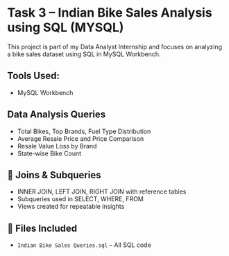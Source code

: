 # Task 3 – Indian Bike Sales Analysis using SQL (MYSQL)

This project is part of my Data Analyst Internship and focuses on analyzing a bike sales dataset using SQL in MySQL Workbench.

##  Tools Used:
- MySQL Workbench


## Data Analysis Queries
- Total Bikes, Top Brands, Fuel Type Distribution
- Average Resale Price and Price Comparison
- Resale Value Loss by Brand
- State-wise Bike Count

## 🔄 Joins & Subqueries
- INNER JOIN, LEFT JOIN, RIGHT JOIN with reference tables
- Subqueries used in SELECT, WHERE, FROM
- Views created for repeatable insights

## 📂 Files Included
- `Indian Bike Sales Queries.sql` – All SQL code

